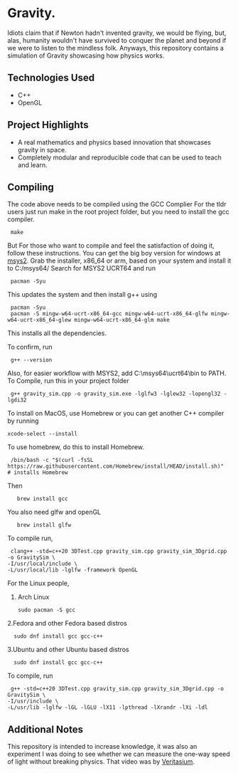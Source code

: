 # Gravity.
Idiots claim that if Newton hadn't invented gravity, we would be flying, but, alas, humanity wouldn't have survived to conquer the planet and beyond if we were to listen to the mindless folk.
Anyways, this repository contains a simulation of Gravity showcasing how physics works.

##  Technologies Used 

- C++
- OpenGL

##  Project Highlights

- A real mathematics and physics based innovation that showcases gravity in space.
- Completely modular and reproducible code that can be used to teach and learn. 

##  Compiling
The code above needs to be compiled using the GCC Complier
For the tldr users just run make in the root project folder, but you need to install the gcc compiler.

     make
But For those who want to compile and feel the satisfaction of doing it, follow these instructions.
You can get the big boy version for windows at [msys2](www.msys2.org).
Grab the installer, x86_64 or arm, based on your system and install it to C:/msys64/
Search for MSYS2 UCRT64 and run 

     pacman -Syu

This updates the system and then install g++ using

     pacman -Syu   
     pacman -S mingw-w64-ucrt-x86_64-gcc mingw-w64-ucrt-x86_64-glfw mingw-w64-ucrt-x86_64-glew mingw-w64-ucrt-x86_64-glm make

This installs all the dependencies.

To confirm, run 

     g++ --version

Also, for easier workflow with MSYS2, add C:\msys64\ucrt64\bin to PATH.
To Compile, run this in your project folder

     g++ gravity_sim.cpp -o gravity_sim.exe -lglfw3 -lglew32 -lopengl32 -lgdi32

To install on MacOS, use Homebrew or you can get another C++ compiler by running 

    xcode-select --install
To use homebrew, do this to install Homebrew.

     /bin/bash -c "$(curl -fsSL https://raw.githubusercontent.com/Homebrew/install/HEAD/install.sh)"  # installs Homebrew
   
Then 

       brew install gcc
You also need glfw and openGL

       brew install glfw

To compile run,

     clang++ -std=c++20 3DTest.cpp gravity_sim.cpp gravity_sim_3Dgrid.cpp -o GravitySim \
    -I/usr/local/include \
    -L/usr/local/lib -lglfw -framework OpenGL


For the Linux people,
1. Arch Linux

       sudo pacman -S gcc

2.Fedora and other Fedora based distros

      sudo dnf install gcc gcc-c++

3.Ubuntu and other Ubuntu based distros

      sudo dnf install gcc gcc-c++

To compile, run 

     g++ -std=c++20 3DTest.cpp gravity_sim.cpp gravity_sim_3Dgrid.cpp -o GravitySim \
    -I/usr/include \
    -L/usr/lib -lglfw -lGL -lGLU -lX11 -lpthread -lXrandr -lXi -ldl


## Additional Notes

This repository is intended to increase knowledge, it was also an experiment I was doing to see whether we can measure the one-way speed of light without breaking physics. That video was by [Veritasium](https://youtu.be/pTn6Ewhb27k?si=1qDU7xZn21-IXhDc).



